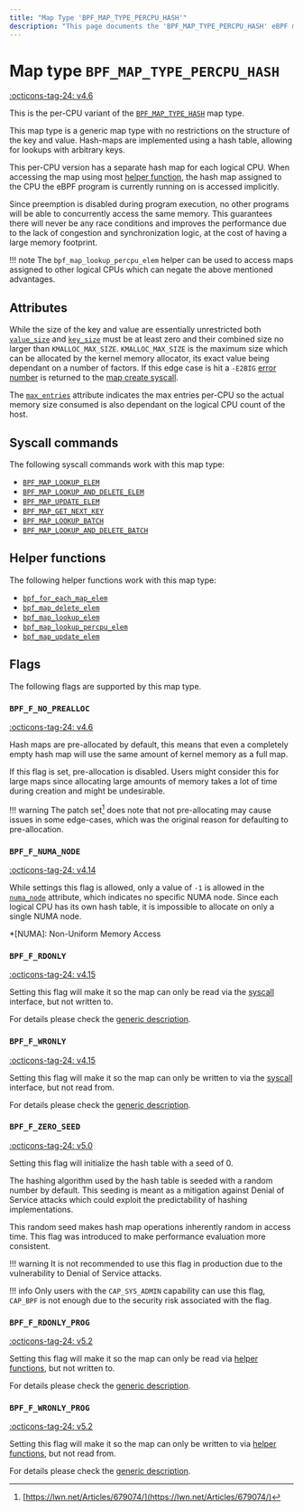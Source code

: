 ```yaml
---
title: "Map Type 'BPF_MAP_TYPE_PERCPU_HASH'"
description: "This page documents the 'BPF_MAP_TYPE_PERCPU_HASH' eBPF map type, including its definition, usage, program types that can use it, and examples."
---
```

# Map type `BPF_MAP_TYPE_PERCPU_HASH`

<!-- [FEATURE_TAG](BPF_MAP_TYPE_PERCPU_HASH) -->
[:octicons-tag-24: v4.6](https://github.com/torvalds/linux/commit/824bd0ce6c7c43a9e1e210abf124958e54d88342)
<!-- [/FEATURE_TAG] -->

This is the per-CPU variant of the [`BPF_MAP_TYPE_HASH`](BPF_MAP_TYPE_HASH.md) map type. 

This map type is a generic map type with no restrictions on the structure of the key and value. Hash-maps are implemented using a hash table, allowing for lookups with arbitrary keys. 

This per-CPU version has a separate hash map for each logical CPU. When accessing the map using most [helper function](../helper-function/index.md), the hash map assigned to the CPU the eBPF program is currently running on is accessed implicitly. 

Since preemption is disabled during program execution, no other programs will be able to concurrently access the same memory. This guarantees there will never be any race conditions and improves the performance due to the lack of congestion and synchronization logic, at the cost of having a large memory footprint.

<!-- TODO: On newer kernels CPU migration is disabled, not preemption, check the implications of that against the above statements -->
<!-- TODO: "preemption" need a link -->

!!! note
    The `bpf_map_lookup_percpu_elem` helper can be used to access maps assigned to other logical CPUs which can negate the above mentioned advantages.

## Attributes

While the size of the key and value are essentially unrestricted both [`value_size`](../syscall/BPF_MAP_CREATE.md#value_size) and [`key_size`](../syscall/BPF_MAP_CREATE.md#key_size) must be at least zero and their combined size no larger than `KMALLOC_MAX_SIZE`. `KMALLOC_MAX_SIZE` is the maximum size which can be allocated by the kernel memory allocator, its exact value being dependant on a number of factors. If this edge case is hit a `-E2BIG` [error number](https://man7.org/linux/man-pages/man3/errno.3.html) is returned to the [map create syscall](../syscall/BPF_MAP_CREATE.md).

The [`max_entries`](../syscall/BPF_MAP_CREATE.md#max_entries) attribute indicates the max entries per-CPU so the actual memory size consumed is also dependant on the logical CPU count of the host.

<!-- TODO link to generic page for attributes which are the same for every map type -->

## Syscall commands

The following syscall commands work with this map type:

* [`BPF_MAP_LOOKUP_ELEM`](../syscall/BPF_MAP_LOOKUP_ELEM.md)
* [`BPF_MAP_LOOKUP_AND_DELETE_ELEM`](../syscall/BPF_MAP_LOOKUP_AND_DELETE_ELEM.md)
* [`BPF_MAP_UPDATE_ELEM`](../syscall/BPF_MAP_UPDATE_ELEM.md)
* [`BPF_MAP_GET_NEXT_KEY`](../syscall/BPF_MAP_GET_NEXT_KEY.md)
* [`BPF_MAP_LOOKUP_BATCH`](../syscall/BPF_MAP_LOOKUP_BATCH.md)
* [`BPF_MAP_LOOKUP_AND_DELETE_BATCH`](../syscall/BPF_MAP_LOOKUP_AND_DELETE_BATCH.md)

## Helper functions

The following helper functions work with this map type:

<!-- DO NOT EDIT MANUALLY -->
<!-- [MAP_HELPER_FUNC_REF] -->
 * [`bpf_for_each_map_elem`](../helper-function/bpf_for_each_map_elem.md)
 * [`bpf_map_delete_elem`](../helper-function/bpf_map_delete_elem.md)
 * [`bpf_map_lookup_elem`](../helper-function/bpf_map_lookup_elem.md)
 * [`bpf_map_lookup_percpu_elem`](../helper-function/bpf_map_lookup_percpu_elem.md)
 * [`bpf_map_update_elem`](../helper-function/bpf_map_update_elem.md)
<!-- [/MAP_HELPER_FUNC_REF] -->

## Flags

The following flags are supported by this map type.

### `BPF_F_NO_PREALLOC`
[:octicons-tag-24: v4.6](https://github.com/torvalds/linux/commit/6c90598174322b8888029e40dd84a4eb01f56afe)

Hash maps are pre-allocated by default, this means that even a completely empty hash map will use the same amount of
kernel memory as a full map. 

If this flag is set, pre-allocation is disabled. Users might consider this for large maps since allocating large amounts of memory takes a lot of time during creation and might be undesirable.

!!! warning
    The patch set[^1] does note that not pre-allocating may cause issues in some edge-cases, which was the original reason for defaulting to pre-allocation.

[^1]: [https://lwn.net/Articles/679074/](https://lwn.net/Articles/679074/)

### `BPF_F_NUMA_NODE`

[:octicons-tag-24: v4.14](https://github.com/torvalds/linux/commit/96eabe7a40aa17e613cf3db2c742ee8b1fc764d0)

While settings this flag is allowed, only a value of `-1` is allowed in the [`numa_node`](../syscall/BPF_MAP_CREATE.md#numa_node) attribute, which indicates no specific NUMA node. Since each logical CPU has its own hash table, it is impossible to allocate on only a single NUMA node.

*[NUMA]: Non-Uniform Memory Access

### `BPF_F_RDONLY`

[:octicons-tag-24: v4.15](https://github.com/torvalds/linux/commit/6e71b04a82248ccf13a94b85cbc674a9fefe53f5)

Setting this flag will make it so the map can only be read via the [syscall](../syscall/index.md) interface, but not written to.

For details please check the [generic description](../syscall/BPF_MAP_CREATE.md#BPF_F_RDONLY).

### `BPF_F_WRONLY`

[:octicons-tag-24: v4.15](https://github.com/torvalds/linux/commit/6e71b04a82248ccf13a94b85cbc674a9fefe53f5)

Setting this flag will make it so the map can only be written to via the [syscall](../syscall/index.md) interface, but not read from.

For details please check the [generic description](../syscall/BPF_MAP_CREATE.md#BPF_F_WRONLY).

### `BPF_F_ZERO_SEED`

[:octicons-tag-24: v5.0](https://github.com/torvalds/linux/commit/96b3b6c9091d23289721350e32c63cc8749686be)

Setting this flag will initialize the hash table with a seed of 0.

The hashing algorithm used by the hash table is seeded with a random number by default. This seeding is meant as a mitigation against Denial of Service attacks which could exploit the predictability of hashing implementations.

This random seed makes hash map operations inherently random in access time. This flag was introduced to make performance evaluation more consistent.

!!! warning
    It is not recommended to use this flag in production due to the vulnerability to Denial of Service attacks.

!!! info
    Only users with the `CAP_SYS_ADMIN` capability can use this flag, `CAP_BPF` is not enough due to the security risk associated with the flag.

### `BPF_F_RDONLY_PROG`

[:octicons-tag-24: v5.2](https://github.com/torvalds/linux/commit/591fe9888d7809d9ee5c828020b6c6ae27c37229)

Setting this flag will make it so the map can only be read via [helper functions](../helper-function/index.md), but not written to.

For details please check the [generic description](../syscall/BPF_MAP_CREATE.md#BPF_F_RDONLY_PROG).

### `BPF_F_WRONLY_PROG`

[:octicons-tag-24: v5.2](https://github.com/torvalds/linux/commit/591fe9888d7809d9ee5c828020b6c6ae27c37229)

Setting this flag will make it so the map can only be written to via [helper functions](../helper-function/index.md), but not read from.

For details please check the [generic description](../syscall/BPF_MAP_CREATE.md#BPF_F_RDONLY_PROG).

<!-- ## Internals -->
<!-- TODO locking / implementations -->
